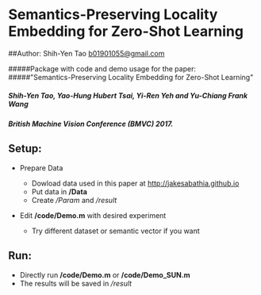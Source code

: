 Semantics-Preserving Locality Embedding for Zero-Shot Learning
=========================
##Author: Shih-Yen Tao <b01901055@gmail.com>

#####Package with code and demo usage for the paper:</br>
#####"Semantics-Preserving Locality Embedding for Zero-Shot Learning"</br>
#####    Shih-Yen Tao, Yao-Hung Hubert Tsai, Yi-Ren Yeh and Yu-Chiang Frank Wang</br>
#####    British Machine Vision Conference (BMVC) 2017.

Setup:
------
- Prepare Data
	- Dowload data used in this paper at <http://jakesabathia.github.io>
    - Put data in **/Data**
    - Create */Param* and */result*

- Edit **/code/Demo.m** with desired experiment
    - Try different dataset or semantic vector if you want

Run:
-----
- Directly run **/code/Demo.m** or **/code/Demo_SUN.m**
- The results will be saved in */result*

